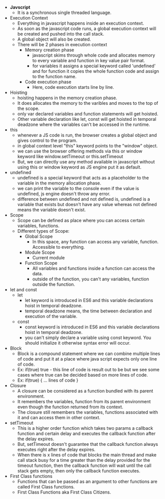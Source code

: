- **Javscript**
  - It is a synchronous single threaded language.
- Execution Context
  - Everything in javascript happens inside an execution context.
  - As soon as the javascript code runs, a global execution context will be created and pushed into the call stack.
  - A global object will also be created.
  - There will be 2 phases in execution context
    - Memory creation phase
      - javascript skims through whole code and allocates memory to every variable and function in key value pair format.
      - for variables it assigns a special keyword called 'undefined' and for function it copies the whole function code and assign to the function name.
    - Code execution phase
      - Here, code execution starts line by line.
- Hoisting
  - hoisting happens in the memory creation phase.
  - It does allocates the memory to the varibles and moves to the top of the scope.
  - only var declared variables and function statements will get hoisted.
  - Other variable declaration like let, const will get hoisted in temporal deadzone where the variables can't be accessed in the runtime.
- this
  - whenever a JS code is run, the browser creates a global object and gives control to the program.
  - in global context level "this" keyword points to the "window" object.
  - we can use the browser offering methods via this or window keyword like window.setTimeout or this.setTimeout
  - But, we can directly use any method available in javascript without using this or window keyword as JS engine put it as default.
- undefined
  - undefined is a special keyword that acts as a placeholder to the variable in the memory allocation phase.
  - we can print the variable to the console even if the value is undefined, js engine doesn't throw any error.
  - difference between undefined and not defined is, undefined is a variable that exists but doesn't have any value whereas not defined means the variable doesn't exist.
- Scope
  - Scope can be defined as place where you can access certain variables, functions.
  - Different types of Scope:
    - Global Scope
      - In this space, any function can access any variable, function. Accessible to everything.
    - Module Scope
      - Current module
    - Function Scope
      - All variables and functions inside a function can access the data.
      - outside of the function, you can't any variables, function outside the function.
 - let and const
   - let
     - let keyword is introduced in ES6 and this variable declarations hoist in temporal deadzone.
     - temporal deadzone means, the time between declaration and execution of the variable.
   - const
     - const keyword is introduced in ES6 and this variable declarations hoist in temporal deadzone.
     - you can't simply declare a variable using const keyword. You should initialize it otherwise syntax error will occur.
 - Block
   - Block is a compound statement where we can combine multiple lines of code and put it at a place where java script expects only one line of code.
   - Ex: if(true) true - this line of code is result out to be but we see some cases where true can be decided based on more lines of code.
   - Ex: if(true) { ... lines of code }
 - Closure
   - A closure can be considered as a function bundled with its parent environment.
   - It remembers the variables, function from its parent environment even though the function returned from its context.
   - The closure still remembers the variables, functions associated with it and can access them in other context.
 - setTimeout
   - This is a higher order function which takes two params a callback function and certain delay and executes the callback function after the delay expires.
   - But, setTimeout doesn't guarantee that the callback function always executes right after the delay expires.
   - When there is x lines of code that blocks the main thread and make call stack busy for a time greater than the delay provided for the timeout function, then the              callback function will wait until the call stack gets empty, then only the callback function executes.
 - First Class functions
   - Functions that can be passed as an argument to other functions are called First Class functions.
   - First Class Functions aka First Class Citizens.
